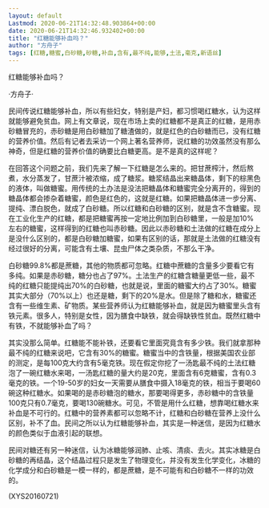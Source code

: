 ```yaml
---
layout: default
Lastmod: 2020-06-21T14:32:48.903864+00:00
date: 2020-06-21T14:32:46.932402+00:00
title: "红糖能够补血吗？"
author: "方舟子"
tags: [红糖,糖蜜,白砂糖,砂糖,补血,含有,最不纯,能够,土法,毫克,新语丝]
---
```


红糖能够补血吗？

·方舟子·

民间传说红糖能够补血，所以有些妇女，特别是产妇，都习惯喝红糖水，认为这样就能够避免贫血。网上有文章说，现在市场上卖的红糖都不是真正的红糖，是用赤砂糖冒充的，赤砂糖是用白砂糖加了糖渣做的，就是红色的白砂糖而已，没有红糖的营养价值。然后有记者去采访一个网上著名营养师，说红糖的功效虽然没有那么神奇，但是红糖的营养价值的确要比白糖更高。是不是真的这样呢？

在回答这个问题之前，我们先来了解一下红糖是怎么来的。把甘蔗榨汁，然后熬煮，水分蒸发了，甘蔗汁被浓缩，成了糖浆。糖浆结晶出来糖晶体，剩下的棕黑色的液体，叫做糖蜜。用传统的土办法是没法把糖晶体和糖蜜完全分离开的，得到的糖晶体都会掺杂着糖蜜，颜色是红色的，这就是红糖。如果把糖晶体进一步分离、提纯、漂白脱色，就成了白砂糖。所以红糖和白砂糖的区别，就是含不含糖蜜。现在工业化生产的红糖，都是把糖蜜再按一定地比例加到白砂糖里，一般是加10%左右的糖蜜，这样得到的红糖也叫赤砂糖。因此以赤砂糖和土法做的红糖在成分上是没什么区别的，都是白砂糖加糖蜜，如果有区别的话，那就是土法做的红糖没有经过很好的分离，可能含有土壤、昆虫尸体之类杂质，不那么干净。

白砂糖99.8%都是蔗糖，其他的物质都可忽略。红糖中蔗糖的含量多少要看它有多纯。如果是赤砂糖，糖分也占了97%。土法生产的红糖含糖量更低一些，最不纯的红糖只能提纯出70%的白砂糖，也就是说，里面的糖蜜大约占了30%。糖蜜其实大部分（70%以上）也还是糖，剩下的20%是水。但是除了糖和水，糖蜜还含有一些维生素、矿物质。某些营养师认为红糖能够补血，就是因为糖蜜里头含有铁元素。很多人，特别是女性，因为膳食中缺铁，就会得缺铁性贫血。既然红糖中有铁，不就能够补血了吗？

其实没那么简单。红糖能不能补铁，还要看它里面究竟含有多少铁。我们就拿那种最不纯的红糖来说吧，它含有30%的糖蜜。糖蜜当中的含铁量，根据美国农业部的测定，是每100克大约含有5毫克铁。现在假定你挖了一汤匙最不纯的土法红糖泡了一碗红糖水来喝，一汤匙红糖的量大约是20克，里面含有6克糖蜜，含有0.3毫克的铁。一个19-50岁的妇女一天需要从膳食中摄入18毫克的铁，相当于要喝60碗这种红糖水。如果喝的是赤砂糖泡的糖水，那要喝得更多，赤砂糖中的含铁量100克只有0.7毫克，要喝130碗糖水。可见，不管是用什么红糖，想靠喝红糖水来补血是不可行的。红糖中的营养素都可以忽略不计，红糖和白砂糖在营养上没什么区别，补不了血。民间之所以认为红糖能够补血，其实是一种迷信，是因为红糖水的颜色类似于血液引起的联想。

民间对糖还有另一种迷信，认为冰糖能够润肺、止咳、清痰、去火。其实冰糖是白砂糖的再结晶，这个结晶过程只是发生了物理变化，并没有发生化学变化，冰糖的化学成分和白砂糖是一模一样的，都是蔗糖，是不可能有和白砂糖不一样的功效的。

(XYS20160721)

